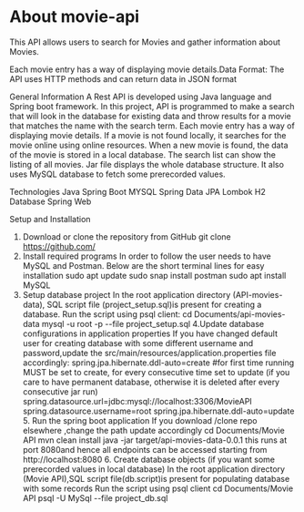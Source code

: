 # About movie-api

This API allows users to search for Movies and gather information about Movies.

Each movie entry has a way of displaying movie details.Data Format: The API uses HTTP methods and can return data in JSON format

  General Information
A Rest API is developed using Java language and Spring boot framework.
In this project, API is programmed to make a search that will look in the database for existing data and throw results for a movie that matches the name with the search term.
Each movie entry has a way of displaying movie details.
If a movie is not found locally, it searches for the movie online using online resources. When a new movie is found, the data of the movie is stored in a local database. The search list can show the listing of all movies.
Jar file displays the whole database structure. It also uses MySQL database to fetch some prerecorded values.

 Technologies
Java
Spring Boot
MYSQL
Spring Data JPA
Lombok
H2 Database
Spring Web

 Setup and Installation
1.	Download or clone the repository from GitHub
git clone https://github.com/
2.	Install required programs
In order to follow the user needs to have MySQL and Postman. Below are the short terminal lines for easy installation
sudo apt update
sudo snap install postman
sudo apt install MySQL
3.	Setup database project
In the root application directory (API-movies-data), SQL script file (project_setup.sql)is present for creating a database.
Run the script using psql client:
cd Documents/api-movies-data
mysql -u root -p
--file project_setup.sql
     4.Update database configurations in application properties
If you have changed default user for creating database with some different username and password,update the src/main/resources/application.properties file accordingly:
spring.jpa.hibernate.ddl-auto=create #for first time running MUST be set to create, for every consecutive time set to update (if you care to have permanent database, otherwise it is deleted after every consecutive jar run)
spring.datasource.url=jdbc:mysql://localhost:3306/MovieAPI
spring.datasource.username=root
spring.jpa.hibernate.ddl-auto=update
        5. Run the spring boot application
If you download /clone repo elsewhere ,change the path update accordingly
cd Documents/Movie API
mvn clean install
java -jar target/api-movies-data-0.0.1
this runs at port 8080and hence all  endpoints can be accessed starting from http://localhost:8080
         6. Create database objects (if you want some prerecorded  values in local database)
In the root application directory (Movie API),SQL script file(db.script)is present for populating database with some records
Run the script using psql client
cd Documents/Movie API
psql -U MySql --file project_db.sql
